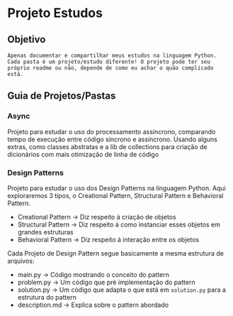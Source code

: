 # Projeto Estudos

## Objetivo
    Apenas documentar e compartilhar meus estudos na linguagem Python. Cada pasta é um projeto/estudo diferente! O projeto pode ter seu próprio readme ou não, depende de como eu achar o quão complicado está.

## Guia de Projetos/Pastas

### Async
Projeto para estudar o uso do processamento assíncrono, comparando tempo de execução entre código síncrono e assíncrono. Usando alguns extras,
como classes abstratas e a lib de collections para criação de dicionários com mais otimização de linha de código

### Design Patterns
Projeto para estudar o uso dos Design Patterns na linguagem Python. Aqui exploraremos 3 tipos, o Creational Pattern, Structural Pattern e Behavioral Pattern.

- Creational Pattern -> Diz respeito á criação de objetos
- Structural Pattern -> Diz respeito á como instanciar esses objetos em grandes estruturas
- Behavioral Pattern -> Diz respeito á interação entre os objetos

Cada Projeto de Design Pattern segue basicamente a mesma estrutura de arquivos:

- main.py -> Código mostrando o conceito do pattern
- problem.py -> Um código que pré implementação do pattern
- solution.py -> Um código que adapta o que está em `solution.py` para a estrutura do pattern
- description.md -> Explica sobre o pattern abordado